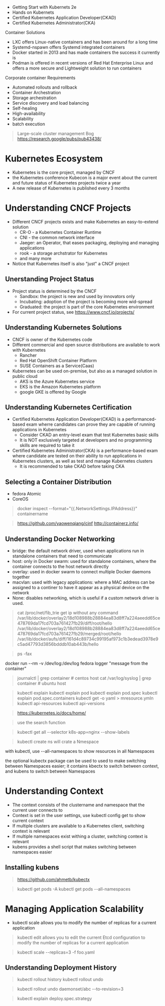 + Getting Start with Kubernets 2e
+ Hands on Kubernets
+ Certified Kubernetes Application Developer(CKAD)
+ Certified Kubernetes Administrator(CKA)

Container Solutions

+ LXC offers Linux-native containers and has been around for a long time
+ Systemd-nspawn offers Systemd integrated containers
+ Docker started in 2013 and has made containers the success it currently is
+ Podman is offered in recent versions of Red Hat Enterprise Linux and offers a more secure and Lightweight solution to run containers


Corporate container Requirements

+ Automated rollouts and rollback
+ Container Archestration
+ Storage archestration
+ Service discovery and load balancing
+ Self-healing
+ High-availability
+ Scalability
+ batch execution


> Large-scale cluster management Bog
> https://research.google/pubs/pub43438/


# Kubernetes Ecosystem

+ Kubernetes is the core project, managed by CNCF
+ the Kubernetes conference Kubecon is a major event about the current and  future status of Kubernetes projects twice a year
+ A new release of Kubernetes is published every 3 months


# Understanding CNCF Projects

+ Different CNCF projects exists and make Kubernetes an easy-to-extend solution
  + CR-O - a Kubernetes Container Runtime
  + CNI - the common network interface
  + Jaeger: an Operator, that eases packaging, deploying and managing applications
  + rook - a storage archstrator for Kubernetes
  + and many more
+ Notice that Kubernetes itself is also "just" a CNCF project

## Unerstanding Project Status

+ Project status is determined by the CNCF
  + Sandbox: the project is new and used by innovators only
  + Incubating: adoption of the project is becoming more wid-spread
  + Graduated: the project is part of the core Kubernetes environment
+ For current project status, see https://www.cncf.io/projects/

## Understanding Kubernetes Solutions

+ CNCF is owner of the Kubernetes code
+ Different commercial and open source distributions are available to work with Kubernetes
  + Rancher
  + Red Hat OpenShift Container Platform
  + SUSE Containers as a Service(Caas)
+ Kubernetes can be used on-premise, but also as a managed solution in public cloud
  + AKS is the Azure Kubernetes service
  + EKS is the Amazon Kubernetes platform
  + google GKE is offered by Google


## Understanding Kubernetes Certification

+ Certified Kubernetes Application Developer(CKAD) is a performanced-based exam wherre candidates can prove they are capable of running applications in Kubernetes
  + Consider CKAD an entry-level exam that test Kubernetes basic skills
  + It is NOT exclusively targeted at developers and no programming skills are required to take it
+ Certified Kubernetes Administrator(CKA) is a performance-based exam where candidate are tested on their ability to run applications in Kubernetes clusters, as well as test and manage Kubernetes clusters
  + It is recommended to take CKAD before taking CKA



## Selecting a Container Distribution

+ fedora Atomic
+ CoreOS



> docker inspect --format="{{.NetworkSettings.IPAddress}}" containername


> https://github.com/yaowenqiang/cinf
> http://containerz.info/


## Understanding Docker Networking

+ bridge: the default network driver, used when applications run in standalone containers that need to communicate
+ host: only in Docker swarm: used for standalone containers, where the container connects to the host network directly
+ overlay: used in docker swarm to connect multiple Docker daemons together
+ macvlan: used with legacy applications: where a MAC address can be assigned to a continer to have it appear as a physical device on the network
+ None: disables networking, which is useful if a custom network driver is used.



> cat /proc/net/fib_trie  get ip without any command
> /var/lib/docker/overlay2/18d108988b28884ea83d8ff7a224aeedd65ce478769da17fcd703a761427fb29/diff/root/hello
/var/lib/docker/overlay2/18d108988b28884ea83d8ff7a224aeedd65ce478769da17fcd703a761427fb29/merged/root/hello
/var/lib/docker/aufs/diff/161d4c89734c99195af973c1b3edead3978e9c5ad47793d3856bdddb10ab443b/hello

> ps -fax


docker run --rm -v /dev/log:/dev/log fedora  logger "message from the container"
> journalctl | grep container # centos host
>  cat /var/log/syslog | grep container # ubuntu host

> kubectl explain
> kubectl explain pod
> kubectl explain pod.spec
> kubectl explain pod.spec.containers
> kubectl get <resources> -o yaml > mresource.ymln
> kubectl api-resources
> kubectl api-versions

> https://kubernetes.io/docs/home/

> use the search function

> kubectl get all  --selector k8s-app=nginx  --show-labels



> kubectl create ns will crate a Nmespace

with kubectl, use --all-namespaces to show resources in all Namespaces

the optional kubectx package can be used to used to make switching between Namespaces easier; it contains kbectx to switch between context, and kubens to switch between Namespaces


# Understanding Context

+ The context consists of the clustername and namespace that the current user connects to
+ Context is set in the user settings, use kubectl config get to show current context
+ If multiple clusters are available to a Kubernetes client, switching context is relevant
+ If multiple namespaces exist withing a cluster, switching context is relevant
+ kubens provides a shell script that makes switching between namespaces easier

## Installing kubens

> https://github.com/ahmetb/kubectx

> kubectl get pods -A 
> kubectl get pods  --all-namespaces


# Managing Application Scalability

+ kubectl scale allows you to modify the number of replicas for a current application
> kubectl edit allows you to edit the current Etcd configuration to modify the number of replicas for a current application

> kubectl scale --replicas=3 -f foo.yaml


## Understanding Deployment History

> kubectl rollout history
> kubectl rollout undo

> kubectl rollout undo daemonset/abc --to-revision=3


> kubectl explain deploy.spec.strategy


